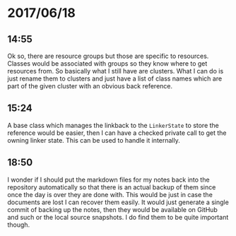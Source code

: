 # 2017/06/18

## 14:55

Ok so, there are resource groups but those are specific to resources. Classes
would be associated with groups so they know where to get resources from. So
basically what I still have are clusters. What I can do is just rename them
to clusters and just have a list of class names which are part of the
given cluster with an obvious back reference.

## 15:24

A base class which manages the linkback to the `LinkerState` to store the
reference would be easier, then I can have a checked private call to get the
owning linker state. This can be used to handle it internally.

## 18:50

I wonder if I should put the markdown files for my notes back into the
repository automatically so that there is an actual backup of them since once
the day is over they are done with. This would be just in case the documents
are lost I can recover them easily. It would just generate a single commit
of backing up the notes, then they would be available on GitHub and such or
the local source snapshots. I do find them to be quite important though.
